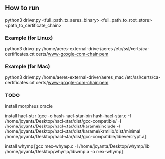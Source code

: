 ## How to run

python3 driver.py <full_path_to_aeres_binary> <full_path_to_root_store> <path_to_certificate_chain>

### Example (for Linux)

python3 driver.py /home/aeres-external-driver/aeres /etc/ssl/certs/ca-certificates.crt certs/www-google-com-chain.pem

### Example (for Mac)

python3 driver.py /home/aeres-external-driver/aeres_mac /etc/ssl/certs/ca-certificates.crt certs/www-google-com-chain.pem


### TODO

install morpheus oracle

install hacl-star [gcc -o hash-hacl-star-bin hash-hacl-star.c -I /home/joyanta/Desktop/hacl-star/dist/gcc-compatible/ -I /home/joyanta/Desktop/hacl-star/dist/karamel/include -I /home/joyanta/Desktop/hacl-star/dist/karamel/krmllib/dist/minimal /home/joyanta/Desktop/hacl-star/dist/gcc-compatible/libevercrypt.a]

install whymp [gcc mex-whymp.c -I /home/joyanta/Desktop/whymp/lib /home/joyanta/Desktop/whymp/libwmp.a -o mex-whymp]
